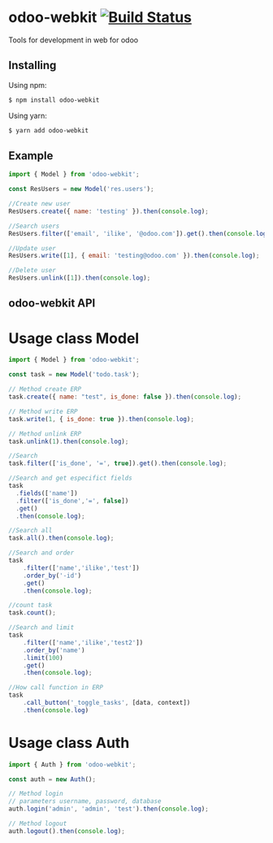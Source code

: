 # odoo-webkit  [![Build Status](https://travis-ci.org/BMKeros/odoo-webkit.svg?branch=master)](https://travis-ci.org/BMKeros/odoo-webkit)
Tools for development in web for odoo


## Installing

Using npm:

```bash
$ npm install odoo-webkit
```

Using yarn:

```bash
$ yarn add odoo-webkit
```

## Example

```js
import { Model } from 'odoo-webkit';

const ResUsers = new Model('res.users');

//Create new user
ResUsers.create({ name: 'testing' }).then(console.log);

//Search users
ResUsers.filter(['email', 'ilike', '@odoo.com']).get().then(console.log);

//Update user
ResUsers.write([1], { email: 'testing@odoo.com' }).then(console.log);

//Delete user
ResUsers.unlink([1]).then(console.log);
```

## odoo-webkit API

# Usage class Model
```js
import { Model } from 'odoo-webkit';

const task = new Model('todo.task');

// Method create ERP
task.create({ name: "test", is_done: false }).then(console.log);

// Method write ERP
task.write(1, { is_done: true }).then(console.log);

// Method unlink ERP
task.unlink(1).then(console.log);

//Search
task.filter(['is_done', '=', true]).get().then(console.log);

//Search and get especifict fields
task
  .fields(['name'])
  .filter(['is_done','=', false])
  .get()
  .then(console.log);

//Search all
task.all().then(console.log);

//Search and order
task
    .filter(['name','ilike','test'])
    .order_by('-id')
    .get()
    .then(console.log);

//count task
task.count();

//Search and limit
task
    .filter(['name','ilike','test2'])
    .order_by('name')
    .limit(100)
    .get()
    .then(console.log);

//How call function in ERP
task
    .call_button('_toggle_tasks', [data, context])
    .then(console.log)
```
    
# Usage class Auth
```js
import { Auth } from 'odoo-webkit';

const auth = new Auth();

// Method login
// parameters username, password, database
auth.login('admin', 'admin', 'test').then(console.log);

// Method logout
auth.logout().then(console.log);
```
